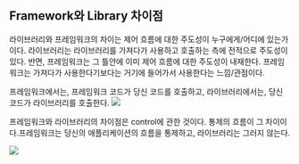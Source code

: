 ## Framework와 Library 차이점

라이브러리와 프레임워크의 차이는 제어 흐름에 대한 주도성이 누구에게/어디에 있는가이다. 라이브러리는
라이브러리를 가져다가 사용하고 호출하는 측에 전적으로 주도성이 있다. 반면, 프레임워크는 그 틀안에 이미
제어 흐름에 대한 주도성이 내재한다. 프레임워크는 가져다가 사용한다기보다는 거기에 들어가서 사용한다는 
느낌/관점이다.

프레임워크에서는, 프레임워크 코드가 당신 코드를 호출하고, 라이브러리에서는, 당신 코드가 라이브러리를 호출한다.
![](http://cfile1.uf.tistory.com/image/2370E83C582543102740F8)

프레임워크와 라이브러리의 차이점은 control에 관한 것이다. 통제의 흐름이 그 차이이다.프레임워크는 당신의 애플리케이션의 흐름을 통제하고, 라이브러리는 그러지 않는다.

![](http://cfile27.uf.tistory.com/image/2628D63E5825431120636B)
